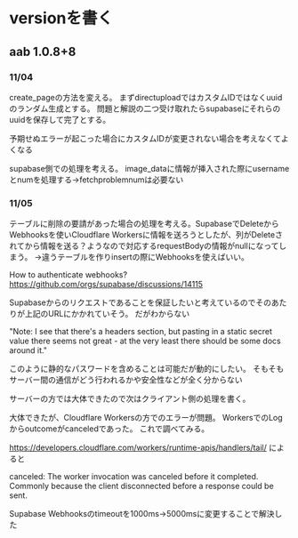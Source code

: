 # versionを書く

## aab 1.0.8+8

### 11/04
create_pageの方法を変える。
まずdirectuploadではカスタムIDではなくuuidのランダム生成とする。
問題と解説の二つ受け取れたらsupabaseにそれらのuuidを保存して完了とする。

予期せぬエラーが起こった場合にカスタムIDが変更されない場合を考えなくてよくなる

supabase側での処理を考える。
image_dataに情報が挿入された際にusernameとnumを処理する→fetchproblemnumは必要ない

### 11/05
テーブルに削除の要請があった場合の処理を考える。SupabaseでDeleteからWebhooksを使いCloudflare Workersに情報を送ろうとしたが、列がDeleteされてから情報を送る？ようなので対応するrequestBodyの情報がnullになってしまう。
→違うテーブルを作りinsertの際にWebhooksを使えばいい。

How to authenticate webhooks?
https://github.com/orgs/supabase/discussions/14115

Supabaseからのリクエストであることを保証したいと考えているのでそのあたりが上記のURLにかかれていそう。
だがわからない

"Note: I see that there's a headers section, but pasting in a static secret value there seems not great - at the very least there should be some docs around it."

このように静的なパスワードを含めることは可能だが動的にしたい。
そもそもサーバー間の通信がどう行われるかや安全性などが全く分からない

サーバーの方では大体できたので次はクライアント側の処理を書く。


大体できたが、Cloudflare Workersの方でのエラーが問題。
WorkersでのLogからoutcomeがcanceledであった。
これで調べてみる。

https://developers.cloudflare.com/workers/runtime-apis/handlers/tail/
によると

canceled: The worker invocation was canceled before it completed. Commonly because the client disconnected before a response could be sent.

Supabase Webhooksのtimeoutを1000ms→5000msに変更することで解決した


